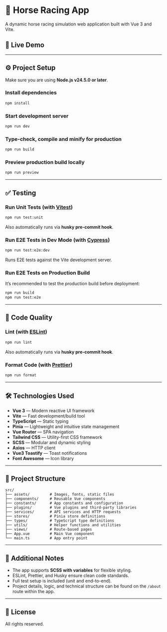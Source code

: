 # 🐎 Horse Racing App

A dynamic horse racing simulation web application built with Vue 3 and Vite.

## 🔗 Live Demo


---

## ⚙️ Project Setup

Make sure you are using **Node.js v24.5.0 or later**.

### Install dependencies

```bash
npm install
```

### Start development server

```bash
npm run dev
```

### Type-check, compile and minify for production

```bash
npm run build
```

### Preview production build locally

```bash
npm run preview
```

---

## ✅ Testing

### Run Unit Tests (with [Vitest](https://vitest.dev/))

```bash
npm run test:unit
```
Also automatically runs via **husky pre-commit hook**.

### Run E2E Tests in Dev Mode (with [Cypress](https://www.cypress.io/))

```bash
npm run test:e2e:dev
```

Runs E2E tests against the Vite development server.

### Run E2E Tests on Production Build

It’s recommended to test the production build before deployment:

```bash
npm run build
npm run test:e2e
```

---

## 🧹 Code Quality

### Lint (with [ESLint](https://eslint.org/))

```bash
npm run lint
```

Also automatically runs via **husky pre-commit hook**.

### Format Code (with [Prettier](https://prettier.io/))

```bash
npm run format
```

---

## 🛠️ Technologies Used

- **Vue 3** — Modern reactive UI framework
- **Vite** — Fast development/build tool
- **TypeScript** — Static typing
- **Pinia** — Lightweight and intuitive state management
- **Vue Router** — SPA navigation
- **Tailwind CSS** — Utility-first CSS framework
- **SCSS** — Modular and dynamic styling
- **Axios** — HTTP client
- **Vue3 Toastify** — Toast notifications
- **Font Awesome** — Icon library

---

## 📁 Project Structure

```
src/
├── assets/         # Images, fonts, static files
├── components/     # Reusable Vue components
├── constants/      # App constants and configuration
├── plugins/        # Vue plugins and third-party libraries
├── services/       # API services and HTTP requests
├── stores/         # Pinia store definitions
├── types/          # TypeScript type definitions
├── utils/          # Helper functions and utilities
├── views/          # Route-based pages
├── App.vue         # Main Vue component
└── main.ts         # App entry point
```

---

## 📌 Additional Notes

- The app supports **SCSS with variables** for flexible styling.
- ESLint, Prettier, and Husky ensure clean code standards.
- Full test setup is included (unit and end-to-end).
- Project details, logic, and technical structure can be found on the `/about` route within the app.

---

## 📝 License

All rights reserved.
